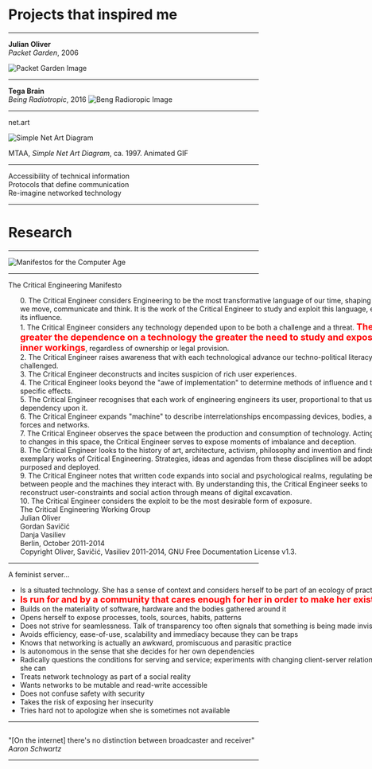 # Projects that inspired me

---

**Julian Oliver**  
_Packet Garden_, 2006

![Packet Garden Image](packetgarden.png)

---

**Tega Brain**  
_Being Radiotropic_, 2016
![Beng Radioropic Image](beingradiotropic.jpg)


---

net.art  

![Simple Net Art Diagram](netartdiagram.gif)

<p style="font-size: 14px">MTAA, <em>Simple Net Art Diagram</em>, ca. 1997. Animated GIF</p>

---

Accessibility of technical information  
Protocols that define communication  
Re-imagine networked technology  

---

# Research

---

![Manifestos for the Computer Age](manifestos-amazon-page.png)

---

The Critical Engineering Manifesto
<div style="font-size:14px; width:800px;margin:auto">
<ul style="list-style-type: none;">
<li>0. The Critical Engineer considers Engineering to be the most transformative language of our time, shaping the way we move, communicate and think. It is the work of the Critical Engineer to study and exploit this language, exposing its influence.   </li>
<li>1. The Critical Engineer considers any technology depended upon to be both a challenge and a threat.<b style="font-size:18px; color: red"> The greater the dependence on a technology the greater the need to study and expose its inner workings</b>, regardless of ownership or legal provision.  </li>
<li>2. The Critical Engineer raises awareness that with each technological advance our techno-political literacy is challenged.   </li>
<li>3. The Critical Engineer deconstructs and incites suspicion of rich user experiences.   </li>
<li>4. The Critical Engineer looks beyond the "awe of implementation" to determine methods of influence and their specific effects.   </li>
<li>5. The Critical Engineer recognises that each work of engineering engineers its user, proportional to that user's dependency upon it.   </li>
<li>6. The Critical Engineer expands "machine" to describe interrelationships encompassing devices, bodies, agents, forces and networks.   </li>
<li>7. The Critical Engineer observes the space between the production and consumption of technology. Acting rapidly to changes in this space, the Critical Engineer serves to expose moments of imbalance and deception.   </li>
<li>8. The Critical Engineer looks to the history of art, architecture, activism, philosophy and invention and finds exemplary works of Critical Engineering. Strategies, ideas and agendas from these disciplines will be adopted, re-purposed and deployed.   </li>
<li>9. The Critical Engineer notes that written code expands into social and psychological realms, regulating behaviour between people and the machines they interact with. By understanding this, the Critical Engineer seeks to reconstruct user-constraints and social action through means of digital excavation.   </li>
<li>10. The Critical Engineer considers the exploit to be the most desirable form of exposure.    </li>
<li>The Critical Engineering Working Group  </li>
<li>Julian Oliver  </li>
<li>Gordan Savičić  </li>
<li>Danja Vasiliev  </li>
<li>Berlin, October 2011-2014</li>
<li></li>
<li></li>
<li>Copyright Oliver, Savičić, Vasiliev 2011-2014, GNU Free Documentation License v1.3.</li>
</ul>
</div>

---

A feminist server…
<div style="font-size:14px; margin:auto; width:800px;">
<ul>
<li>Is a situated technology. She has a sense of context and considers herself to be part of an ecology of practices</li>
<li><b style="font-size:18px;color:red;">Is run for and by a community that cares enough for her in order to make her exist</b></li>
<li>Builds on the materiality of software, hardware and the bodies gathered around it</li>
<li>Opens herself to expose processes, tools, sources, habits, patterns</li>
<li>Does not strive for seamlessness. Talk of transparency too often signals that something is being made invisible</li>
<li>Avoids efficiency, ease-of-use, scalability and immediacy because they can be traps</li>
<li>Knows that networking is actually an awkward, promiscuous and parasitic practice</li>
<li>Is autonomous in the sense that she decides for her own dependencies</li>
<li>Radically questions the conditions for serving and service; experiments with changing client-server relations where she can </li>
<li>Treats network technology as part of a social reality</li>
<li>Wants networks to be mutable and read-write accessible</li>
<li>Does not confuse safety with security</li>
<li>Takes the risk of exposing her insecurity</li>
<li>Tries hard not to apologize when she is sometimes not available</li>
</ul>
</div>

---


<div class="right" style="width:50%">
<img src="./aaronschwartz.jpg" alt="">
</div>

"[On the internet] there's no distinction between broadcaster and receiver" 
<cite>Aaron Schwartz</cite>

---

<div class="gridImg">
<div class="gridItem"><img src="./hackers.jpg" alt=""></div>
<div class="gridItem"><img src="./alita.png" alt=""></div>
<div class="gridItem"><img src="./johnny.jpg" alt=""></div>
<div class="gridItem"><img src="./matrix.jpg" alt=""></div>
<div class="gridItem"><img src="./wargames.jpg" alt=""></div>
<div class="gridItem"><img src="./lain.jpg" alt=""></div>
</div>


